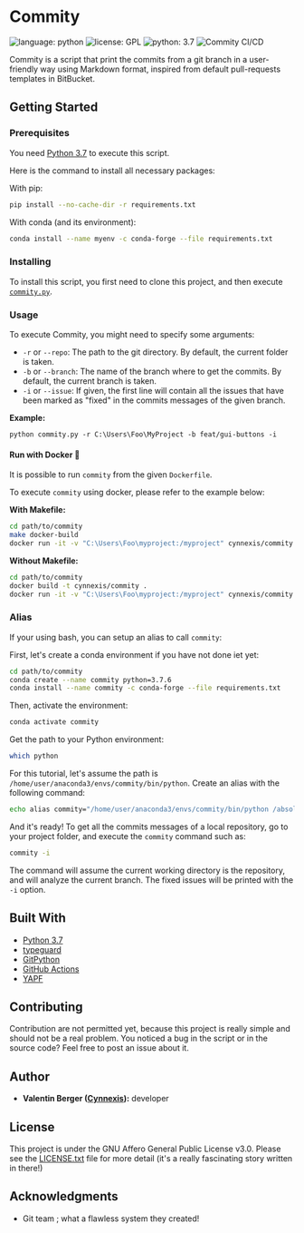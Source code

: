 # Commity

![language: python][shield-language] ![license: GPL][shield-license] ![python: 3.7][shield-python-version] ![Commity CI/CD](https://github.com/Cynnexis/Commity/workflows/Commity%20CI/CD/badge.svg)

Commity is a script that print the commits from a git branch in a user-friendly way using Markdown format, inspired from
default pull-requests templates in BitBucket.

## Getting Started

### Prerequisites

You need [Python 3.7][python 3.7] to execute this script.

Here is the command to install all necessary packages:

With pip:

```bash
pip install --no-cache-dir -r requirements.txt
```

With conda (and its environment):

```bash
conda install --name myenv -c conda-forge --file requirements.txt
```

### Installing

To install this script, you first need to clone this project, and
then execute [`commity.py`](https://github.com/Cynnexis/Commity/blob/master/commity.py).

### Usage

To execute Commity, you might need to specify some arguments:

* `-r` or `--repo`: The path to the git directory. By default,
the current folder is taken.
* `-b` or `--branch`: The name of the branch where to get the
commits. By default, the current branch is taken.
* `-i` or `--issue`: If given, the first line will contain all the issues that have been marked as "fixed" in the
commits messages of the given branch.

**Example:**

`python commity.py -r C:\Users\Foo\MyProject -b feat/gui-buttons -i`

#### Run with Docker 🐳

It is possible to run `commity` from the given `Dockerfile`.

To execute `commity` using docker, please refer to the example below:

**With Makefile:**

```bash
cd path/to/commity
make docker-build
docker run -it -v "C:\Users\Foo\myproject:/myproject" cynnexis/commity run -r /myproject -b master --issue
```

**Without Makefile:**

```bash
cd path/to/commity
docker build -t cynnexis/commity .
docker run -it -v "C:\Users\Foo\myproject:/myproject" cynnexis/commity run -r /myproject -b master --issue
```

### Alias

If your using bash, you can setup an alias to call `commity`:

First, let's create a conda environment if you have not done iet yet:

```bash
cd path/to/commity
conda create --name commity python=3.7.6
conda install --name commity -c conda-forge --file requirements.txt
```

Then, activate the environment:

```bash
conda activate commity
```

Get the path to your Python environment:

```bash
which python
```

For this tutorial, let's assume the path is `/home/user/anaconda3/envs/commity/bin/python`. Create an alias with the
following command:

```bash
echo alias commity="/home/user/anaconda3/envs/commity/bin/python /absolute/path/to/commity/commity.py" >> ~/.bash_aliases
```

And it's ready! To get all the commits messages of a local repository, go to your project folder, and execute the
`commity` command such as:

```bash
commity -i
```

The command will assume the current working directory is the repository, and will analyze the current branch. The
fixed issues will be printed with the `-i` option.

## Built With

* [Python 3.7][python 3.7]
* [typeguard][typeguard]
* [GitPython][gitpython]
* [GitHub Actions][githubactions]
* [YAPF][yapf]

## Contributing

Contribution are not permitted yet, because this project is
really simple and should not be a real problem. You noticed a bug
in the script or in the source code? Feel free to post an issue
about it.

## Author

* **Valentin Berger ([Cynnexis](https://github.com/Cynnexis)):** developer

## License

This project is under the GNU Affero General Public License v3.0.
Please see the [LICENSE.txt](https://github.com/Cynnexis/Commity/blob/master/LICENSE.txt)
file for more detail (it's a really fascinating story written in
there!)

## Acknowledgments

* Git team ; what a flawless system they created!

[python 3.7]: https://www.python.org/downloads/release/python-374/
[typeguard]: https://pypi.org/project/typeguard/
[gitpython]: https://gitpython.readthedocs.io/en/stable/index.html
[githubactions]: https://github.com/features/actions
[yapf]: https://github.com/google/yapf
[shield-language]: https://img.shields.io/badge/language-python-yellow.svg
[shield-license]: https://img.shields.io/badge/license-GPL-blue.svg
[shield-python-version]: https://img.shields.io/badge/python-3.7-yellow.svg
